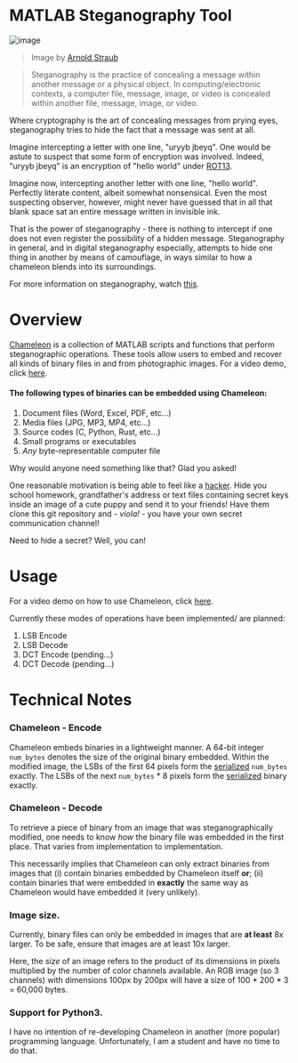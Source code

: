 # MATLAB Steganography Tool

![image](https://user-images.githubusercontent.com/42400406/126765638-442ecb72-0af7-40cc-ad98-ab8c6448ed44.png)

> Image by [Arnold Straub](https://unsplash.com/@arnoldstraub)

> Steganography is the practice of concealing a message within another message
> or a physical object. In computing/electronic contexts, a computer file, message,
> image, or video is concealed within another file, message, image, or video.

Where cryptography is the art of concealing messages from prying eyes, steganography
tries to hide the fact that a message was sent at all.

Imagine intercepting a letter with one line, "uryyb jbeyq". One would be astute to
suspect that some form of encryption was involved. Indeed, "uryyb jbeyq" is an
encryption of "hello world" under [ROT13](https://en.wikipedia.org/wiki/ROT13).

Imagine now, intercepting another letter with one line, "hello world". Perfectly
literate content, albeit somewhat nonsensical. Even the most suspecting observer,
however, might never have guessed that in all that blank space sat an entire message
written in invisible ink.

That is the power of steganography - there is nothing to intercept if one does not
even register the possibility of a hidden message. Steganography in general, and in
digital steganography especially, attempts to hide one thing in another by means of
camouflage, in ways similar to how a chameleon blends into its surroundings.

For more information on steganography, watch [this](https://youtu.be/TWEXCYQKyDc).

# Overview

[Chameleon](https://github.com/EnriqueKhai/Chameleon) is a collection of MATLAB scripts and functions that perform steganographic
operations. These tools allow users to embed and recover all kinds of binary files in
and from photographic images. For a video demo, click [here](https://www.loom.com/share/7897c8f1db04414599a7aa56204ede5a).

#### The following types of binaries can be embedded using Chameleon:

1. Document files (Word, Excel, PDF, etc...)
2. Media files (JPG, MP3, MP4, etc...)
3. Source codes (C, Python, Rust, etc...)
4. Small programs or executables
5. *Any* byte-representable computer file


Why would anyone need something like that? Glad you asked!

One reasonable motivation is being able to feel like a [hacker](https://github.com/EnriqueKhai).
Hide you school homework, grandfather's address or text files containing secret keys
inside an image of a cute puppy and send it to your friends! Have them clone this git
repository and - *viola!* - you have your own secret communication channel!

Need to hide a secret? Well, you can!

# Usage

For a video demo on how to use Chameleon, click [here](https://www.loom.com/share/7897c8f1db04414599a7aa56204ede5a).

Currently these modes of operations have been implemented/ are planned:

1. LSB Encode
2. LSB Decode
3. DCT Encode (pending...)
4. DCT Decode (pending...)

# Technical Notes

### Chameleon - Encode

Chameleon embeds binaries in a lightweight manner. A 64-bit integer
`num_bytes` denotes the size of the original binary embedded. Within the
modified image, the LSBs of the first 64 pixels form the
[serialized](https://github.com/EnriqueKhai/Chameleon/blob/main/serialize.m)
`num_bytes` exactly. The LSBs of the next `num_bytes` * 8 pixels form the
[serialized](https://github.com/EnriqueKhai/Chameleon/blob/main/serialize.m)
binary exactly.

### Chameleon - Decode

To retrieve a piece of binary from an image that was steganographically
modified, one needs to know *how* the binary file was embedded in the
first place. That varies from implementation to implementation.

This necessarily implies that Chameleon can only extract binaries from
images that (i) contain binaries embedded by Chameleon itself **or**; (ii)
contain binaries that were embedded in **exactly** the same way as
Chameleon would have embedded it (very unlikely).

### Image size.

Currently, binary files can only be embedded in images that are **at least**
8x larger. To be safe, ensure that images are at least 10x larger.

Here, the *size* of an image refers to the product of its dimensions in pixels
multiplied by the number of color channels available. An RGB image (so 3 channels)
with dimensions 100px by 200px will have a size of 100 * 200 * 3 = 60,000 bytes.

### Support for Python3.

I have no intention of re-developing Chameleon in another (more popular)
programming language. Unfortunately, I am a student and have no time to
do that.
